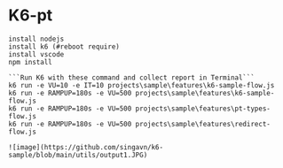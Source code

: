 # K6-pt
```
install nodejs
install k6 (#reboot require)
install vscode
npm install

```Run K6 with these command and collect report in Terminal```
k6 run -e VU=10 -e IT=10 projects\sample\features\k6-sample-flow.js
k6 run -e RAMPUP=180s -e VU=500 projects\sample\features\k6-sample-flow.js
k6 run -e RAMPUP=180s -e VU=500 projects\sample\features\pt-types-flow.js
k6 run -e RAMPUP=180s -e VU=500 projects\sample\features\redirect-flow.js

![image](https://github.com/singavn/k6-sample/blob/main/utils/output1.JPG)
